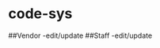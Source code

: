 # code-sys
##Vendor
    <!-- -create  -->
    -edit/update
    <!-- -delete -->
##Staff
    <!-- -create -->
    -edit/update
    <!-- -delete -->


